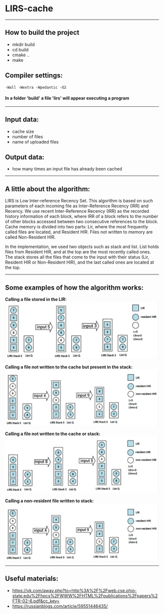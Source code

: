 # LIRS-cache
---
## How to build the project 

* mkdir build
* cd build
* cmake ..
* make 

## Compiler settings:
```
-Wall -Wextra -Wpedantic -O2
```
#### In a folder 'build' a file 'lirs' will appear executing a program
---
## Input data:
* cache size
* number of files
* name of uploaded files
## Output data:
* how many times an input file has already been cached
---
## A little about the algorithm:
LIRS is Low Inter-reference Recency Set. This algorithm is based on such parameters of each incoming file as 
Inter-Reference Recency (IRR) and Recency. We use recent Inter-Reference Recency (IRR) as the recorded
history information of each block, where IRR of a block refers to the number of other blocks accessed between 
two consecutive references to the block. Cache memory is divided into two parts: Lir, where the most frequently 
called files are located, and Resident HIR. Files not written to memory are called Non-Resident HIR.

In the implementation, we used two objects such as stack and list. List holds files from Resident HIR, 
and at the top are the most recently called ones. The stack stores all the files that come to the input
with their status (Lir, Resident HIR or Non-Resident HIR), and the last called ones are located at the top.

---
## Some examples of how the algorithm works:

**Calling a file stored in the LIR:**
![Calling a file stored in the LIR](https://github.com/xKobi74/LIRS-cache/blob/main/cmake/1.jpg)

**Calling a file not written to the cache but present in the stack:**
![Calling a file not written to the cache but present in the stack](https://github.com/xKobi74/LIRS-cache/blob/main/cmake/2.jpg)

**Calling a file not written to the cache or stack:**
![Calling a file not written to the cache or stack](https://github.com/xKobi74/LIRS-cache/blob/main/cmake/3.jpg)

**Calling a non-resident file written to stack:**
![Calling a non-resident file written to stack](https://github.com/xKobi74/LIRS-cache/blob/main/cmake/4.jpg)

---

## Useful materials:
+ https://vk.com/away.php?to=http%3A%2F%2Fweb.cse.ohio-state.edu%2Fhpcs%2FWWW%2FHTML%2Fpublications%2Fpapers%2FTR-02-6.pdf&cc_key=
+ https://russianblogs.com/article/59551446435/
